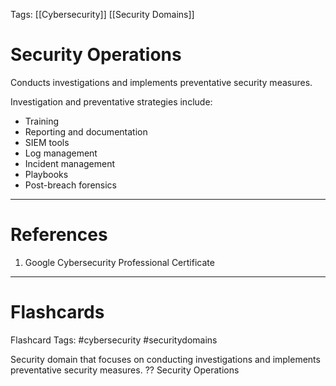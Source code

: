 Tags: [[Cybersecurity]] [[Security Domains]]
# Security Operations

Conducts investigations and implements preventative security measures.

Investigation and preventative strategies include:
- Training
- Reporting and documentation
- SIEM tools
- Log management
- Incident management
- Playbooks
- Post-breach forensics

---
# References

1. Google Cybersecurity Professional Certificate

---
# Flashcards

Flashcard Tags: #cybersecurity #securitydomains 

Security domain that focuses on conducting investigations and implements preventative security measures.
??
Security Operations
<!--SR:!2024-05-14,15,290!2024-05-15,7,210-->